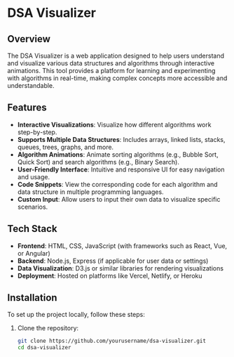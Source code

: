 # DSA Visualizer

## Overview

The DSA Visualizer is a web application designed to help users understand and visualize various data structures and algorithms through interactive animations. This tool provides a platform for learning and experimenting with algorithms in real-time, making complex concepts more accessible and understandable.

## Features

- **Interactive Visualizations**: Visualize how different algorithms work step-by-step.
- **Supports Multiple Data Structures**: Includes arrays, linked lists, stacks, queues, trees, graphs, and more.
- **Algorithm Animations**: Animate sorting algorithms (e.g., Bubble Sort, Quick Sort) and search algorithms (e.g., Binary Search).
- **User-Friendly Interface**: Intuitive and responsive UI for easy navigation and usage.
- **Code Snippets**: View the corresponding code for each algorithm and data structure in multiple programming languages.
- **Custom Input**: Allow users to input their own data to visualize specific scenarios.

## Tech Stack

- **Frontend**: HTML, CSS, JavaScript (with frameworks such as React, Vue, or Angular)
- **Backend**: Node.js, Express (if applicable for user data or settings)
- **Data Visualization**: D3.js or similar libraries for rendering visualizations
- **Deployment**: Hosted on platforms like Vercel, Netlify, or Heroku

## Installation

To set up the project locally, follow these steps:

1. Clone the repository:
   ```bash
   git clone https://github.com/yourusername/dsa-visualizer.git
   cd dsa-visualizer
